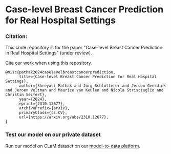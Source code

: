 # Case-level Breast Cancer Prediction for Real Hospital Settings

### Citation:

This code repository is for the paper "Case-level Breast Cancer Prediction in Real Hospital Settings" (under review).

Cite our work when using this repository. 
```
@misc{pathak2024caselevelbreastcancerprediction,
      title={Case-level Breast Cancer Prediction for Real Hospital Settings}, 
      author={Shreyasi Pathak and Jörg Schlötterer and Jeroen Geerdink and Jeroen Veltman and Maurice van Keulen and Nicola Strisciuglio and Christin Seifert},
      year={2024},
      eprint={2310.12677},
      archivePrefix={arXiv},
      primaryClass={cs.CV},
      url={https://arxiv.org/abs/2310.12677}, 
}
```

### Test our model on our private dataset
Run our model on CLaM dataset on our [model-to-data platform](https://fe.zgt.nl).
